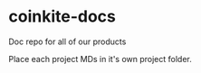 # coinkite-docs
Doc repo for all of our products

Place each project MDs in it's own project folder.
